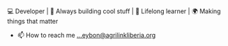 💻 Developer | 🚀 Always building cool stuff | 🧠 Lifelong learner | 🌍 Making things that matter
- 📫 How to reach me ...eybon@agrilinkliberia.org

<!---
Eybonr/Eybonr is a ✨ special ✨ repository because its `README.md` (this file) appears on your GitHub profile.
You can click the Preview link to take a look at your changes.
--->
